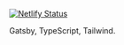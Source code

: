 [![Netlify Status](https://api.netlify.com/api/v1/badges/986c0c53-1f7e-4d64-a2b6-1324915158a9/deploy-status)](https://app.netlify.com/sites/admiring-fermat-4778f3/deploys)

Gatsby, TypeScript, Tailwind.
